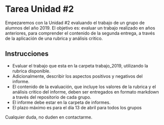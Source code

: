 # Tarea Unidad #2

Empezaremos con la Unidad #2 evaluando el trabajo de un grupo de alumnos del año 2019. El objetivo es: evaluar un trabajo realizado en años anteriores, para comprender el contenido de la segunda entrega, a través de la aplicación de una rubrica y análisis critico.


## Instrucciones

- Evaluar el trabajo que esta en la carpeta trabajo_2019, utilizando la rubrica disponible.
- Adicionalmente, describir los aspectos positivos y negativos del informe.
- El contenido de la evaluación, que incluye los valores de la rubrica y el análisis critico del informe, deben ser entregados en formato markdown a través del repositorio de cada grupo.
- El informe debe estar en la carpeta de informes.
- El plazo máximo es para el día 13 de abril para todos los grupos

Cualquier duda, no duden en contactarme.
